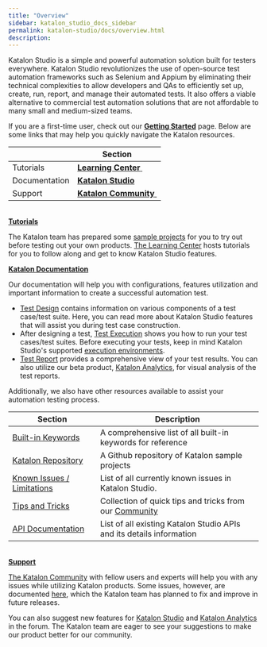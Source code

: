 ```yaml
---
title: "Overview" 
sidebar: katalon_studio_docs_sidebar
permalink: katalon-studio/docs/overview.html 
description: 
---
```

Katalon Studio is a simple and powerful automation solution built for testers everywhere. Katalon Studio revolutionizes the use of open-source test automation frameworks such as Selenium and Appium by eliminating their technical complexities to allow developers and QAs to efficiently set up, create, run, report, and manage their automated tests. It also offers a viable alternative to commercial test automation solutions that are not affordable to many small and medium-sized teams.

If you are a first-time user, check out our **[Getting Started](/display/KD/Getting+Started)** page. Below are some links that may help you quickly navigate the Katalon resources. 

<table class="" style="table-layout: fixed;"><thead><tr><th class="" colspan="1" style="">&nbsp;</th><th class="" style="">Section</th></tr></thead><tbody class="" style=""><tr class="" style=""><td class="" colspan="1" style="">Tutorials</td><td class="" colspan="1" style=""><a class="" href="https://www.katalon.com/resources-center/tutorials/" rel="nofollow" style=""><strong class="" style="">Learning Center</strong>&nbsp;</a></td></tr><tr class="" style=""><td class="" colspan="1" style="">Documentation</td><td class="" colspan="1" style=""><strong class="" style=""><a href="/display/KD/Overview" class="" style="">Katalon Studio</a></strong></td></tr><tr class="" style=""><td class="" colspan="1" style="">Support</td><td class="" colspan="1" style=""><a class="" href="https://forum.katalon.com/" rel="nofollow" style=""><strong class="" style="">Katalon Community</strong>&nbsp;</a></td></tr></tbody></table>

**[  
Tutorials](https://www.katalon.com/resources-center/tutorials/)**

The Katalon team has prepared some [sample projects](https://github.com/katalon-studio-samples) for you to try out before testing out your own products. [The Learning Center](https://www.katalon.com/resources-center/) hosts tutorials for you to follow along and get to know Katalon Studio features.

**[Katalon Documentation](/display/KD/Overview)**

Our documentation will help you with configurations, features utilization and important information to create a successful automation test.

*   [Test Design](/display/KD/Test+Design) contains information on various components of a test case/test suite. Here, you can read more about Katalon Studio features that will assist you during test case construction. 
*   After designing a test, [Test Execution](/display/KD/Test+Execution) shows you how to run your test cases/test suites. Before executing your tests, keep in mind Katalon Studio's supported [execution environments](/display/KD/Execute+a+test+case).
*   [Test Report](/display/KD/Test+Report) provides a comprehensive view of your test results. You can also utilize our beta product, [Katalon Analytics](/display/KD/Katalon+Analytics+%28Beta%29+Integration), for visual analysis of the test reports.

Additionally, we also have other resources available to assist your automation testing process. 

<table class="" style="table-layout: fixed;"><thead><tr><th class="" style="">Section</th><th class="" style="">Description</th></tr></thead><tbody class="" style=""><tr class="" style=""><td class="" style=""><a href="/display/KD/Built-in+Keywords" class="" style="">Built-in Keywords</a></td><td class="" style="">A comprehensive list of all built-in keywords for reference</td></tr><tr class="" style=""><td class="" style=""><a class="" href="https://github.com/katalon-studio-samples" rel="nofollow" style="">Katalon Repository</a></td><td class="" style="">A Github repository of Katalon sample projects</td></tr><tr class="" style=""><td class="" style=""><a href="/pages/viewpage.action?pageId=3179464" class="" style="">Known Issues / Limitations</a></td><td class="" style="">List of all currently known issues in Katalon Studio.</td></tr><tr class="" style=""><td class="" style=""><a href="https://docs.katalon.com/display/KD/Tips+and+Tricks" rel="nofollow" class="" style="">Tips and Tricks</a></td><td class="" style="">Collection of quick tips and tricks from our <a class="" href="https://forum.katalon.com/discussions" rel="nofollow" style="">Community</a></td></tr><tr class="" style=""><td class="" style=""><a class="" href="https://api-docs.katalon.com/index.html" rel="nofollow" style="">API Documentation</a></td><td class="" style="">List of all existing Katalon Studio APIs and its details information</td></tr></tbody></table>

**[  
Support](https://forum.katalon.com/)**

[The Katalon Community](https://forum.katalon.com/) with fellow users and experts will help you with any issues while utilizing Katalon products. Some issues, however, are documented [here](/pages/viewpage.action?pageId=3179464), which the Katalon team has planned to fix and improve in future releases. 

You can also suggest new features for [Katalon Studio](https://forum.katalon.com/categories/katalon-studio-feature-suggestions) and [Katalon Analytics](https://forum.katalon.com/categories/katalon-analytics-feature-suggestions) in the forum. The Katalon team are eager to see your suggestions to make our product better for our community.